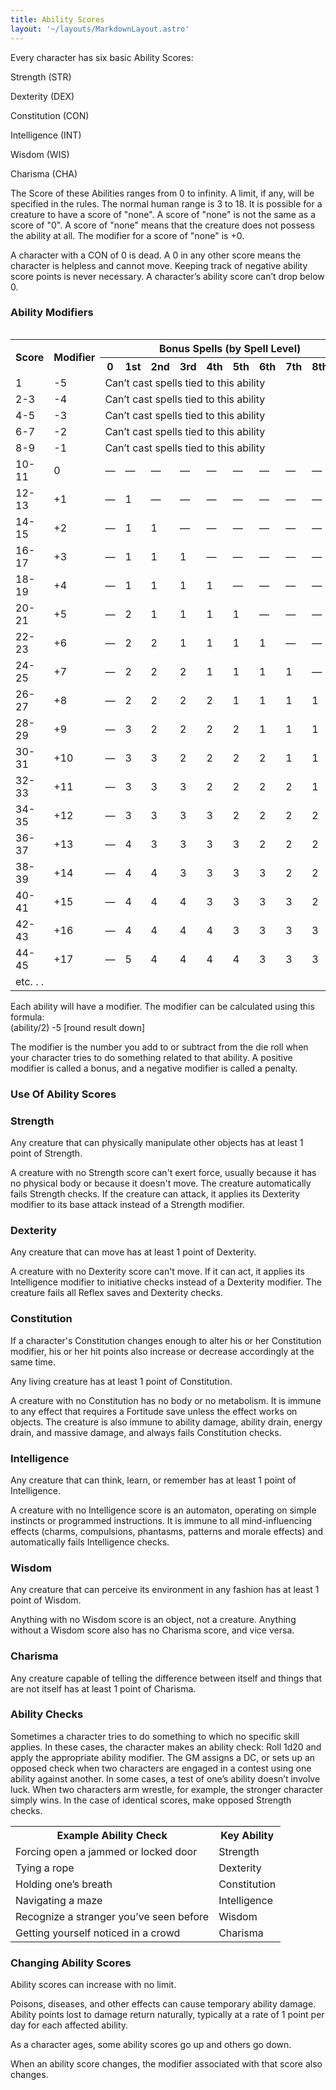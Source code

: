 ```yaml
---
title: Ability Scores
layout: '~/layouts/MarkdownLayout.astro'
---
```

Every character has six basic Ability Scores:

Strength (STR)

Dexterity (DEX)

Constitution (CON)

Intelligence (INT)

Wisdom (WIS)

Charisma (CHA)

The Score of these Abilities ranges from 0 to infinity. A limit, if any, will
be specified in the rules. The normal human range is 3 to 18. It is possible
for a creature to have a score of "none". A score of "none" is not the same as
a score of "0". A score of "none" means that the creature does not possess the
ability at all. The modifier for a score of "none" is +0.

A character with a CON of 0 is dead. A 0 in any other score means the
character is helpless and cannot move. Keeping track of negative ability score
points is never necessary. A character’s ability score can’t drop below 0.

### Ability Modifiers


<table style="float: right"> <tr> <th rowspan="2">Score</th> <th rowspan="2">Modifier</th> <th colspan="10">Bonus Spells (by Spell Level)</th> </tr> <tr> <th>0</th> <th>1st</th> <th>2nd</th> <th>3rd</th> <th>4th</th> <th>5th</th> <th>6th</th> <th>7th</th> <th>8th</th> <th>9th</th> </tr> <tr> <td>1</td> <td>-5</td> <td colspan="10">Can’t cast spells tied to this ability</td> </tr> <tr class="shaded"> <td>2-3</td> <td>-4</td> <td colspan="10">Can’t cast spells tied to this ability</td> </tr> <tr> <td>4-5</td> <td>-3</td> <td colspan="10">Can’t cast spells tied to this ability</td> </tr> <tr class="shaded"> <td>6-7</td> <td>-2</td> <td colspan="10">Can’t cast spells tied to this ability</td> </tr> <tr> <td>8-9</td> <td>-1</td> <td colspan="10">Can’t cast spells tied to this ability</td> </tr> <tr class="shaded"> <td>10-11</td> <td>0</td> <td>—</td> <td>—</td> <td>—</td> <td>—</td> <td>—</td> <td>—</td> <td>—</td> <td>—</td> <td>—</td> <td>—</td> </tr> <tr> <td>12-13</td> <td>+1</td> <td>—</td> <td>1</td> <td>—</td> <td>—</td> <td>—</td> <td>—</td> <td>—</td> <td>—</td> <td>—</td> <td>—</td> </tr> <tr class="shaded"> <td>14-15</td> <td>+2</td> <td>—</td> <td>1</td> <td>1</td> <td>—</td> <td>—</td> <td>—</td> <td>—</td> <td>—</td> <td>—</td> <td>—</td> </tr> <tr> <td>16-17</td> <td>+3</td> <td>—</td> <td>1</td> <td>1</td> <td>1</td> <td>—</td> <td>—</td> <td>—</td> <td>—</td> <td>—</td> <td>—</td> </tr> <tr class="shaded"> <td>18-19</td> <td>+4</td> <td>—</td> <td>1</td> <td>1</td> <td>1</td> <td>1</td> <td>—</td> <td>—</td> <td>—</td> <td>—</td> <td>—</td> </tr> <tr> <td>20-21</td> <td>+5</td> <td>—</td> <td>2</td> <td>1</td> <td>1</td> <td>1</td> <td>1</td> <td>—</td> <td>—</td> <td>—</td> <td>—</td> </tr> <tr class="shaded"> <td>22-23</td> <td>+6</td> <td>—</td> <td>2</td> <td>2</td> <td>1</td> <td>1</td> <td>1</td> <td>1</td> <td>—</td> <td>—</td> <td>—</td> </tr> <tr> <td>24-25</td> <td>+7</td> <td>—</td> <td>2</td> <td>2</td> <td>2</td> <td>1</td> <td>1</td> <td>1</td> <td>1</td> <td>—</td> <td>—</td> </tr> <tr class="shaded"> <td>26-27</td> <td>+8</td> <td>—</td> <td>2</td> <td>2</td> <td>2</td> <td>2</td> <td>1</td> <td>1</td> <td>1</td> <td>1</td> <td>—</td> </tr> <tr> <td>28-29</td> <td>+9</td> <td>—</td> <td>3</td> <td>2</td> <td>2</td> <td>2</td> <td>2</td> <td>1</td> <td>1</td> <td>1</td> <td>1</td> </tr> <tr class="shaded"> <td>30-31</td> <td>+10</td> <td>—</td> <td>3</td> <td>3</td> <td>2</td> <td>2</td> <td>2</td> <td>2</td> <td>1</td> <td>1</td> <td>1</td> </tr> <tr> <td>32-33</td> <td>+11</td> <td>—</td> <td>3</td> <td>3</td> <td>3</td> <td>2</td> <td>2</td> <td>2</td> <td>2</td> <td>1</td> <td>1</td> </tr> <tr class="shaded"> <td>34-35</td> <td>+12</td> <td>—</td> <td>3</td> <td>3</td> <td>3</td> <td>3</td> <td>2</td> <td>2</td> <td>2</td> <td>2</td> <td>1</td> </tr> <tr> <td>36-37</td> <td>+13</td> <td>—</td> <td>4</td> <td>3</td> <td>3</td> <td>3</td> <td>3</td> <td>2</td> <td>2</td> <td>2</td> <td>2</td> </tr> <tr class="shaded"> <td>38-39</td> <td>+14</td> <td>—</td> <td>4</td> <td>4</td> <td>3</td> <td>3</td> <td>3</td> <td>3</td> <td>2</td> <td>2</td> <td>2</td> </tr> <tr> <td>40-41</td> <td>+15</td> <td>—</td> <td>4</td> <td>4</td> <td>4</td> <td>3</td> <td>3</td> <td>3</td> <td>3</td> <td>2</td> <td>2</td> </tr> <tr class="shaded"> <td>42-43</td> <td>+16</td> <td>—</td> <td>4</td> <td>4</td> <td>4</td> <td>4</td> <td>3</td> <td>3</td> <td>3</td> <td>3</td> <td>2</td> </tr> <tr> <td>44-45</td> <td>+17</td> <td>—</td> <td>5</td> <td>4</td> <td>4</td> <td>4</td> <td>4</td> <td>3</td> <td>3</td> <td>3</td> <td>3</td> </tr> <tr class="shaded"> <td>etc. . .</td> <td></td> <td></td> <td></td> <td></td> <td></td> <td></td> <td></td> <td></td> <td></td> <td></td> <td></td> </tr> </table>



Each ability will have a modifier. The modifier can be calculated using this
formula:  
(ability/2) -5 [round result down]

The modifier is the number you add to or subtract from the die roll when your
character tries to do something related to that ability. A positive modifier
is called a bonus, and a negative modifier is called a penalty.

### Use Of Ability Scores

### Strength

Any creature that can physically manipulate other objects has at least 1 point
of Strength.

A creature with no Strength score can't exert force, usually because it has no
physical body or because it doesn't move. The creature automatically fails
Strength checks. If the creature can attack, it applies its Dexterity modifier
to its base attack instead of a Strength modifier.

### Dexterity

Any creature that can move has at least 1 point of Dexterity.

A creature with no Dexterity score can't move. If it can act, it applies its
Intelligence modifier to initiative checks instead of a Dexterity modifier.
The creature fails all Reflex saves and Dexterity checks.

### Constitution

If a character's Constitution changes enough to alter his or her Constitution
modifier, his or her hit points also increase or decrease accordingly at the
same time.

Any living creature has at least 1 point of Constitution.

A creature with no Constitution has no body or no metabolism. It is immune to
any effect that requires a Fortitude save unless the effect works on objects.
The creature is also immune to ability damage, ability drain, energy drain,
and massive damage, and always fails Constitution checks.

### Intelligence

Any creature that can think, learn, or remember has at least 1 point of
Intelligence.

A creature with no Intelligence score is an automaton, operating on simple
instincts or programmed instructions. It is immune to all mind-influencing
effects (charms, compulsions, phantasms, patterns and morale effects) and
automatically fails Intelligence checks.

### Wisdom

Any creature that can perceive its environment in any fashion has at least 1
point of Wisdom.

Anything with no Wisdom score is an object, not a creature. Anything without a
Wisdom score also has no Charisma score, and vice versa.

### Charisma

Any creature capable of telling the difference between itself and things that
are not itself has at least 1 point of Charisma.

### Ability Checks

Sometimes a character tries to do something to which no specific skill
applies. In these cases, the character makes an ability check: Roll 1d20 and
apply the appropriate ability modifier. The GM assigns a DC, or sets up an
opposed check when two characters are engaged in a contest using one ability
against another. In some cases, a test of one’s ability doesn’t involve luck.
When two characters arm wrestle, for example, the stronger character simply
wins. In the case of identical scores, make opposed Strength checks.


<table> <tr> <th>Example Ability Check</th> <th>Key Ability</th> </tr> <tr> <td> Forcing open a jammed or locked door</td> <td> Strength </td> </tr> <tr class="shaded"> <td> Tying a rope</td> <td> Dexterity </td> </tr> <tr> <td> Holding one’s breath</td> <td> Constitution </td> </tr> <tr class="shaded"> <td> Navigating a maze</td> <td> Intelligence </td> </tr> <tr> <td> Recognize a stranger you’ve seen before</td> <td> Wisdom </td> </tr> <tr class="shaded"> <td> Getting yourself noticed in a crowd</td> <td> Charisma </td> </tr> </table>



### Changing Ability Scores

Ability scores can increase with no limit.

Poisons, diseases, and other effects can cause temporary ability damage.
Ability points lost to damage return naturally, typically at a rate of 1 point
per day for each affected ability.

As a character ages, some ability scores go up and others go down.

When an ability score changes, the modifier associated with that score also
changes.

